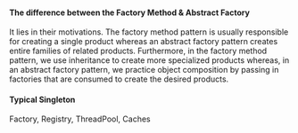 
####   The difference between the Factory Method & Abstract Factory
 It lies in their motivations. The factory method pattern is usually responsible for creating a single product whereas an abstract factory pattern creates entire families of related products. Furthermore, in the factory method pattern, we use inheritance to create more specialized products whereas, in an abstract factory pattern, we practice object composition by passing in factories that are consumed to create the desired products.

#### Typical Singleton
   Factory, Registry, ThreadPool, Caches
   
   
